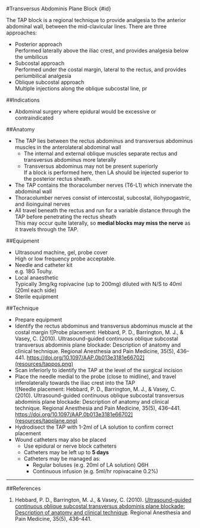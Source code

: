 #Transversus Abdominis Plane Block {#id}

The TAP block is a regional technique to provide analgesia to the anterior abdominal wall, between the mid-clavicular lines. There are three approaches:
* Posterior approach  
Performed laterally above the iliac crest, and provides analgesia below the umbilicus
* Subcostal approach  
Performed under the costal margin, lateral to the rectus, and provides periumbilical analgesia
* Oblique subcostal approach  
Multiple injections along the oblique subcostal line, pr

##Indications
* Abdominal surgery where epidural would be excessive or contraindicated

##Anatomy
* The TAP lies between the rectus abdominus and transversus abdominus muscles in the anterolateral abdominal wall
	* The internal and external oblique muscles separate rectus and transversus abdominus more laterally
	* Transversus abdominus may not be present superiorly  
	If a block is performed here, then LA should be injected superior to the posterior rectus sheath.
* The TAP contains the thoracolumber nerves (T6-L1) which innervate the abdominal wall
* Thoracolumber nerves consist of intercostal, subcostal, iliohypogastric, and ilioinguinal nerves
* All travel beneath the rectus and run for a variable distance through the TAP before penetrating the rectus sheath  
This may occur quite laterally, so **medial blocks may miss the nerve** as it travels through the TAP.

##Equipment
* Ultrasound machine, gel, probe cover  
High or low frequency probe acceptable.
* Needle and catheter kit  
e.g. 18G Touhy.
* Local anaesthetic  
Typically 3mg/kg ropivacine (up to 200mg) diluted with N/S to 40ml (20ml each side)
* Sterile equipment


##Technique
* Prepare equipment
* Identify the rectus abdominus and transversus abdominus muscle at the costal margin
![Probe placement: Hebbard, P. D., Barrington, M. J., & Vasey, C. (2010). Ultrasound-guided continuous oblique subcostal transversus abdominis plane blockade: Description of anatomy and clinical technique. Regional Anesthesia and Pain Medicine, 35(5), 436–441. https://doi.org/10.1097/AAP.0b013e3181e66702](resources/tappos.png)
* Scan inferiorly to identify the TAP at the level of the surgical incision
* Place the needle medial to the probe (close to midline), and travel inferolaterally towards the iliac crest into the TAP  
![Needle placement: Hebbard, P. D., Barrington, M. J., & Vasey, C. (2010). Ultrasound-guided continuous oblique subcostal transversus abdominis plane blockade: Description of anatomy and clinical technique. Regional Anesthesia and Pain Medicine, 35(5), 436–441. https://doi.org/10.1097/AAP.0b013e3181e66702](resources/tapplane.png)
* Hydrodisect the TAP with 1-2ml of LA solution to confirm correct placement
* Wound catheters may also be placed  
	* Use epidural or nerve block catheters
	* Catheters may be left up to **5 days**
	* Catheters may be managed as:
		* Regular boluses (e.g. 20ml of LA solution) Q6H
		* Continuous infusion (e.g. 5ml/hr ropivacaine 0.2%)




---
##References
1. Hebbard, P. D., Barrington, M. J., & Vasey, C. (2010). [Ultrasound-guided continuous oblique subcostal transversus abdominis plane blockade: Description of anatomy and clinical technique](https://www.ncbi.nlm.nih.gov/pubmed/20830871). Regional Anesthesia and Pain Medicine, 35(5), 436–441.